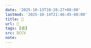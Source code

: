 ```yaml
---
date: '2025-10-13T10:28:27+08:00'
lastmod: '2025-10-14T21:46:45-08:00'
title: 􂐽
url: 􂐽
tags: [震]
src: DCCV
note:
---
```

